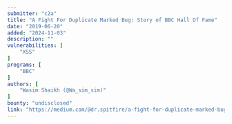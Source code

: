```yaml
---
submitter: "c2a"
title: "A Fight For Duplicate Marked Bug: Story of BBC Hall Of Fame"
date: "2019-06-20"
added: "2024-11-03"
description: ""
vulnerabilities: [
    "XSS"
]
programs: [
    "BBC"
]
authors: [
    "Wasim Shaikh (@Wa_sim_sim)"
]
bounty: "undisclosed"
link: "https://medium.com/@dr.spitfire/a-fight-for-duplicate-marked-bug-story-of-bbc-hall-of-fame-16f9c8215315?sk=9269454dd3557dc8ea9c1ec26be033dd"
---
```




